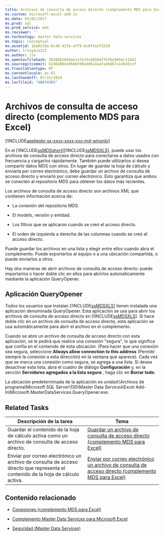 ```yaml
---
title: Archivos de consulta de acceso directo (complemento MDS para Excel) | Microsoft Docs
ms.custom: microsoft-excel-add-in
ms.date: 03/01/2017
ms.prod: sql
ms.prod_service: mds
ms.reviewer: ''
ms.technology: master-data-services
ms.topic: conceptual
ms.assetid: 1ba0219a-6c40-41fa-aff9-8c8f41ef3220
author: lrtoyou1223
ms.author: lle
ms.openlocfilehash: 3028682669ae1a7e33cb85847fbf6e9456c11d42
ms.sourcegitcommit: b2464064c0566590e486a3aafae6d67ce2645cef
ms.translationtype: MT
ms.contentlocale: es-ES
ms.lasthandoff: 07/15/2019
ms.locfileid: "68074383"
---
```

# <a name="shortcut-query-files-mds-add-in-for-excel"></a>Archivos de consulta de acceso directo (complemento MDS para Excel)

[!INCLUDE[appliesto-ss-xxxx-xxxx-xxx-md-winonly](../../includes/appliesto-ss-xxxx-xxxx-xxx-md-winonly.md)]

  En el [!INCLUDE[ssMDSshort](../../includes/ssmdsshort-md.md)][!INCLUDE[ssMDSXLS](../../includes/ssmdsxls-md.md)], puede usar los archivos de consulta de acceso directo para conectarse a datos usados con frecuencia y cargarlos rápidamente. También puede utilizarlos si desea compartir datos MDS con otros. En lugar de guardar la hoja de cálculo y enviarla por correo electrónico, debe guardar un archivo de consulta de acceso directo y enviarlo por correo electrónico. Esto garantiza que ambos se conecten al repositorio MDS para obtener los datos más recientes.  
  
 Los archivos de consulta de acceso directo son archivos XML que contienen información acerca de:  
  
-   La conexión del repositorio MDS.  
  
-   El modelo, versión y entidad.  
  
-   Los filtros que se aplicaron cuando se creó el acceso directo.  
  
-   El orden de izquierda a derecha de las columnas cuando se creó el acceso directo.  
  
 Puede guardar los archivos en una lista y elegir entre ellos cuando abra el complemento. Puede exportarlos al equipo o a una ubicación compartida, o puede enviarlos a otros.  
  
 Hay dos maneras de abrir archivos de consulta de acceso directo: puede importarlos o hacer doble clic en ellos para abrirlos automáticamente mediante la aplicación QueryOpener.  
  
## <a name="queryopener-application"></a>Aplicación QueryOpener  
 Todos los usuarios que instalan [!INCLUDE[ssMDSXLS](../../includes/ssmdsxls-md.md)] tienen instalada una aplicación denominada QueryOpener. Esta aplicación se usa para abrir los archivos de consulta de acceso directo en [!INCLUDE[ssMDSXLS](../../includes/ssmdsxls-md.md)]. Si hace doble clic en un archivo de consulta de acceso directo, esta aplicación se usa automáticamente para abrir el archivo en el complemento.  
  
 Cuando se abre un archivo de consulta de acceso directo con esta aplicación, se le pedirá que realice una conexión "segura", lo que significa que confía en el contenido de esta ubicación. (Para hacer que una conexión sea segura, seleccione **Always allow connection to this address** (Permitir siempre la conexión a esta dirección) en la ventana que aparece). Cada vez que se marca una conexión como segura, se agrega a una lista. Si desea desactivar esta lista, abra el cuadro de diálogo **Configuración** y, en la sección **Servidores agregados a la lista segura** , haga clic en **Borrar todo**.  
  
 La ubicación predeterminada de la aplicación es *unidad*:\Archivos de programa\Microsoft SQL Server\130\Master Data Services\Excel Add-In\Microsoft.MasterDataServices.QueryOpener.exe.  
  
## <a name="related-tasks"></a>Related Tasks  
  
|Descripción de la tarea|Tema|  
|----------------------|-----------|  
|Guardar el contenido de la hoja de cálculo activa como un archivo de consulta de acceso directo.|[Guardar un archivo de consulta de acceso directo &#40;complemento MDS para Excel&#41;](../../master-data-services/microsoft-excel-add-in/save-a-shortcut-query-file-mds-add-in-for-excel.md)|  
|Enviar por correo electrónico un archivo de consulta de acceso directo que representa el contenido de la hoja de cálculo activa.|[Enviar por correo electrónico un archivo de consulta de acceso directo &#40;complemento MDS para Excel&#41;](../../master-data-services/microsoft-excel-add-in/email-a-shortcut-query-file-mds-add-in-for-excel.md)|  
  
## <a name="related-content"></a>Contenido relacionado  
  
-   [Conexiones &#40;complemento MDS para Excel&#41;](../../master-data-services/microsoft-excel-add-in/connections-mds-add-in-for-excel.md)  
  
-   [Complemento Master Data Services para Microsoft Excel](../../master-data-services/microsoft-excel-add-in/master-data-services-add-in-for-microsoft-excel.md)  
  
-   [Seguridad &#40;Master Data Services&#41;](../../master-data-services/security-master-data-services.md)  
  
  
